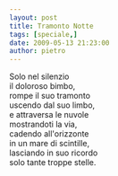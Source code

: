 ```yaml
---
layout: post
title: Tramonto Notte
tags: [speciale,]
date: 2009-05-13 21:23:00
author: pietro
---
```

Solo nel silenzio<br/>il doloroso bimbo,<br/>rompe il suo tramonto<br/>uscendo dal suo limbo,<br/>e attraversa le nuvole<br/>mostrandoti la via,<br/>cadendo all'orizzonte<br/>in un mare di scintille,<br/>lasciando in suo ricordo<br/>solo tante troppe stelle.
